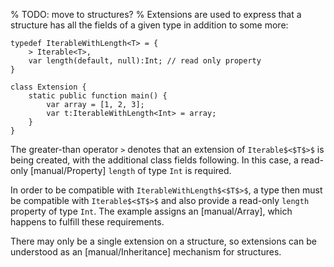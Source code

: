 % TODO: move to structures? %
Extensions are used to express that a structure has all the fields of a given type in addition to some more:

```
typedef IterableWithLength<T> = {
	> Iterable<T>,
	var length(default, null):Int; // read only property
}

class Extension {
	static public function main() {
		var array = [1, 2, 3];
		var t:IterableWithLength<Int> = array;
	}
}
```
The greater-than operator `>` denotes that an extension of `Iterable$<$T$>$` is being created, with the additional class fields following. In this case, a read-only [manual/Property] `length` of type `Int` is required.

In order to be compatible with `IterableWithLength$<$T$>$`, a type then must be compatible with `Iterable$<$T$>$` and also provide a read-only `length` property of type `Int`. The example assigns an [manual/Array], which happens to fulfill these requirements.

There may only be a single extension on a structure, so extensions can be understood as an [manual/Inheritance] mechanism for structures.